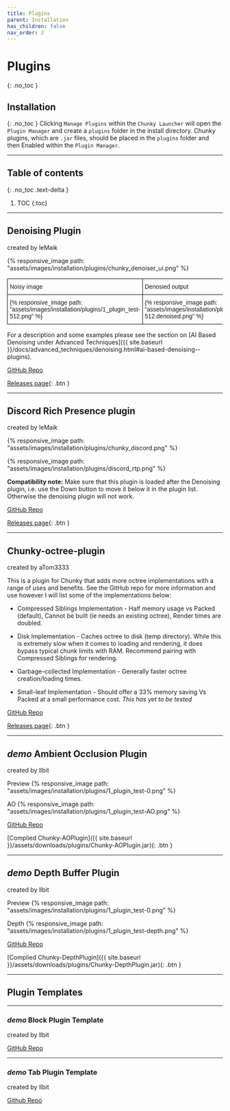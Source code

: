 ```yaml
---
title: Plugins
parent: Installation
has_children: false
nav_order: 2
---
```


# Plugins
{: .no_toc }

## Installation
{: .no_toc }
Clicking `Manage Plugins` within the `Chunky Launcher` will open the `Plugin Manager` and create a `plugins` folder in the install directory. Chunky plugins, which are `.jar` files, should be placed in the `plugins` folder and then Enabled within the `Plugin Manager`.

---

## Table of contents
{: .no_toc .text-delta }

1. TOC
{:toc}

---
## Denoising Plugin
created by leMaik

{% responsive_image path: "assets/images/installation/plugins/chunky_denoiser_ui.png" %}

<style type="text/css">
.tg  {border-collapse:collapse;border-spacing:0;}
.tg td{border-color:black;border-style:solid;border-width:1px;font-family:Arial, sans-serif;font-size:14px;
  overflow:hidden;padding:10px 5px;word-break:normal;}
.tg th{border-color:black;border-style:solid;border-width:1px;font-family:Arial, sans-serif;font-size:14px;
  font-weight:normal;overflow:hidden;padding:10px 5px;word-break:normal;}
.tg .tg-0lax{text-align:left;vertical-align:top}
</style>
<table class="tg">
<thead>
  <tr>
    <th class="tg-0lax">Noisy image</th>
    <th class="tg-0lax">Denosied output</th>
  </tr>
</thead>
<tbody>
  <tr>
    <td class="tg-0lax">{% responsive_image path: "assets/images/installation/plugins/1_plugin_test-512.png" %}</td>
    <td class="tg-0lax">{% responsive_image path: "assets/images/installation/plugins/1_plugin_test-512.denoised.png" %}</td>
  </tr>
</tbody>
</table>

For a description and some examples please see the section on [AI Based Denoising under Advanced Techniques]({{ site.baseurl }}/docs/advanced_techniques/denoising.html#ai-based-denoising--plugins).

[GitHub Repo](https://github.com/leMaik/chunky-denoiser)

[Releases page](https://github.com/leMaik/chunky-denoiser/releases){: .btn }


---
## Discord Rich Presence plugin
created by leMaik

{% responsive_image path: "assets/images/installation/plugins/chunky_discord.png" %}

{% responsive_image path: "assets/images/installation/plugins/discord_rtp.png" %}

**Compatibility note:** Make sure that this plugin is loaded after the Denoising plugin, i.e. use the Down button to move it below it in the plugin list. Otherwise the denoising plugin will not work.

[GitHub Repo](https://github.com/leMaik/chunky-discord)

[Releases page](https://github.com/leMaik/chunky-discord/releases){: .btn }

---
## Chunky-octree-plugin
created by aTom3333

This is a plugin for Chunky that adds more octree implementations with a range of uses and benefits. See the GitHub repo for more information and use however I will list some of the implementations below:

- Compressed Siblings Implementation - Half memory usage vs Packed (default), Cannot be built (ie needs an existing octree), Render times are doubled.

- Disk Implementation - Caches octree to disk (temp directory). While this is extremely slow when it comes to loading and rendering, it does bypass typical chunk limits with RAM. Recommend pairing with Compressed Siblings for rendering.

- Garbage-collected Implementation - Generally faster octree creation/loading times.

- Small-leaf Implementation - Should offer a 33% memory saving Vs Packed at a small performance cost. *This has yet to be tested*

[GitHub Repo](https://github.com/aTom3333/chunky-octree-plugin)

[Releases page](https://github.com/aTom3333/chunky-octree-plugin/releases){: .btn }

---
## *demo* Ambient Occlusion Plugin
created by llbit

Preview
{% responsive_image path: "assets/images/installation/plugins/1_plugin_test-0.png" %}

AO
{% responsive_image path: "assets/images/installation/plugins/1_plugin_test-AO.png" %}

[GitHub Repo](https://github.com/llbit/Chunky-AOPlugin)

[Complied Chunky-AOPlugin]({{ site.baseurl }}/assets/downloads/plugins/Chunky-AOPlugin.jar){: .btn }


---
## *demo* Depth Buffer Plugin
created by llbit

Preview
{% responsive_image path: "assets/images/installation/plugins/1_plugin_test-0.png" %}

Depth
{% responsive_image path: "assets/images/installation/plugins/1_plugin_test-depth.png" %}

[GitHub Repo](https://github.com/llbit/Chunky-DepthPlugin)

[Complied Chunky-DepthPlugin]({{ site.baseurl }}/assets/downloads/plugins/Chunky-DepthPlugin.jar){: .btn }


---
## Plugin Templates


---
### *demo* Block Plugin Template
created by llbit

[GitHub Repo](https://github.com/llbit/Chunky-BlockMod)


---
### *demo* Tab Plugin Template
created by llbit

[Github Repo](https://github.com/llbit/Chunky-TabMod)



